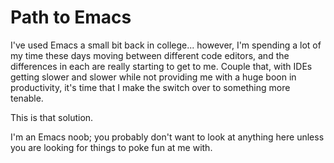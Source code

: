 Path to Emacs
==============

I've used Emacs a small bit back in college... however, I'm spending a lot of my
time these days moving between different code editors, and the differences in
each are really starting to get to me. Couple that, with IDEs getting slower and
slower while not providing me with a huge boon in productivity, it's time that I
make the switch over to something more tenable.

This is that solution. 

I'm an Emacs noob; you probably don't want to look at anything here unless you
are looking for things to poke fun at me with.

